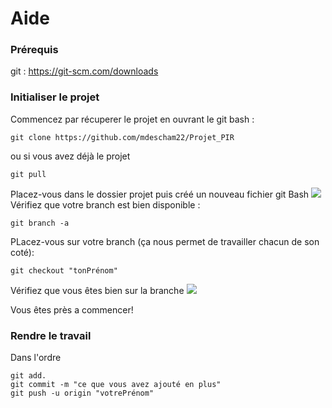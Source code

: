 # Aide

### Prérequis

git : https://git-scm.com/downloads

### Initialiser le projet

Commencez par récuperer le projet en ouvrant le git bash :
```
git clone https://github.com/mdescham22/Projet_PIR
```
ou si vous avez déjà le projet
```
git pull
```
Placez-vous dans le dossier projet puis créé un nouveau fichier git Bash
![](PIR1.gif)
Vérifiez que votre branch est bien disponible :
```
git branch -a
```
PLacez-vous sur votre branch (ça nous permet de travailler chacun de son coté):
```
git checkout "tonPrénom"
```
Vérifiez que vous êtes bien sur la branche
![](piraide1.jpeg)

Vous êtes près a commencer!

### Rendre le travail
Dans l'ordre 
```
git add.
git commit -m "ce que vous avez ajouté en plus"
git push -u origin "votrePrénom"
```

